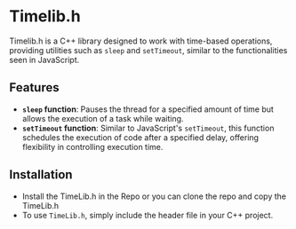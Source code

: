 # Timelib.h

Timelib.h is a C++ library designed to work with time-based operations, providing utilities such as `sleep` and `setTimeout`, similar to the functionalities seen in JavaScript.

## Features

- **`sleep` function**: Pauses the thread for a specified amount of time but allows the execution of a task while waiting.
- **`setTimeout` function**: Similar to JavaScript's `setTimeout`, this function schedules the execution of code after a specified delay, offering flexibility in controlling execution time.

## Installation
 - Install the TimeLib.h in the Repo or you can clone the repo and copy the TimeLib.h
 - To use `TimeLib.h`, simply include the header file in your C++ project.
